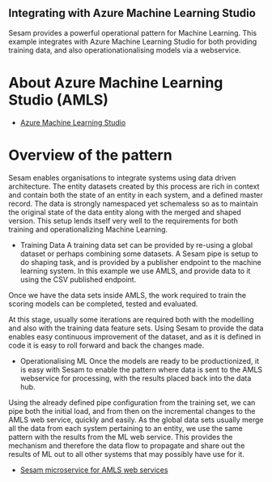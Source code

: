 ## Integrating with Azure Machine Learning Studio

Sesam provides a powerful operational pattern for Machine Learning. This example integrates with Azure Machine Learning Studio for both providing training data, and also operationationalising models via a webservice.

# About Azure Machine Learning Studio (AMLS)
- [Azure Machine Learning Studio](https://studio.azureml.net/?selectAccess=true&o=1#)

# Overview of the pattern
Sesam enables organisations to integrate systems using data driven architecture. The entity datasets created by this process are rich in context and contain both the state of an entity in each system, and a defined master record. The data is strongly namespaced yet schemaless so as to maintain the original state of the data entity along with the merged and shaped version. This setup lends itself very well to the requirements for both training and operationalizing Machine Learning.

- Training Data
A training data set can be provided by re-using a global dataset or perhaps combining some datasets. A Sesam pipe is setup to do shaping task, and is provided by a publisher endpoint to the machine learning system. In this example we use AMLS, and provide data to it using the CSV published endpoint.

Once we have the data sets inside AMLS, the work required to train the scoring models can be completed, tested and evaluated.

At this stage, usually some iterations are required both with the modelling and also with the training data feature sets. Using Sesam to provide the data enables easy continuous improvement of the dataset, and as it is defined in code it is easy to roll forward and back the changes made.

- Operationalising ML
Once the models are ready to be productionized, it is easy with Sesam to enable the pattern where data is sent to the AMLS webservice for processing, with the results placed back into the data hub.

Using the already defined pipe configuration from the training set, we can pipe both the initial load, and from then on the incremental changes to the AMLS web service, quickly and easily. As the global data sets usually merge all the data from each system pertaining to an entity, we use the same pattern with the results from the ML web service. This provides the mechanism and therefore the data flow to propagate and share out the results of ML out to all other systems that may possibly have use for it.

- [Sesam microservice for AMLS web services](https://github.com/sesam-community/azure-ml-service)